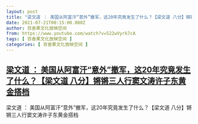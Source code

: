 ```yaml
---
layout: post
title: "梁文道 ： 美国从阿富汗“意外”撤军，这20年究竟发生了什么？【梁文道 八分】锵锵三人行窦文涛许子东黄金搭档"
date: 2021-07-21T00:15:00.000Z
author: 百香果文化放映空间
from: https://www.youtube.com/watch?v=522wVyrk7cA
tags: [ 百香果文化放映空间 ]
categories: [ 百香果文化放映空间 ]
---
```

<!--1626826500000-->
[梁文道 ： 美国从阿富汗“意外”撤军，这20年究竟发生了什么？【梁文道 八分】锵锵三人行窦文涛许子东黄金搭档](https://www.youtube.com/watch?v=522wVyrk7cA)
------

<div>
梁文道 ： 美国从阿富汗“意外”撤军，这20年究竟发生了什么？【梁文道 八分】锵锵三人行窦文涛许子东黄金搭档
</div>
